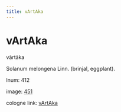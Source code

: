 ```yaml
---
title: vArtAka
---
```


# vArtAka

vārtāka  <div n="P" />Solanum melongena Linn. (brinjal, eggplant).

lnum: 412

image: [451](https://www.sanskrit-lexicon.uni-koeln.de/scans/csl-apidev/servepdf.php?dict=snp&page=451)

cologne link: [vArtAka](https://sanskrit-lexicon.uni-koeln.de/scans/csl-apidev/getword.php?dict=snp&key=vArtAka)

